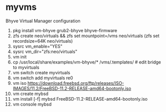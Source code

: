 # myvms
Bhyve Virtual Manager configuration

1. pkg install vm-bhyve grub2-bhyve bhyve-firmware
2. zfs create neo/virtuals && zfs set mountpoint=/vms neo/virtuals (zfs set recordsize=64K neo/virtuals)
3. sysrc vm_enable="YES"
4. sysrc vm_dir="zfs:neo/virtuals"
5. vm init
6. cp /usr/local/share/examples/vm-bhyve/* /vms/.templates/ # edit bridge to myvirtuals
7. vm switch create myvirtuals
8. vm switch add myvirtuals re0
9. vm iso https://download.freebsd.org/ftp/releases/ISO-IMAGES/11.2/FreeBSD-11.2-RELEASE-amd64-bootonly.iso
10. vm create mybsd
11. vm install [-f] mybsd FreeBSD-11.2-RELEASE-amd64-bootonly.iso
12. vm console mybsd

